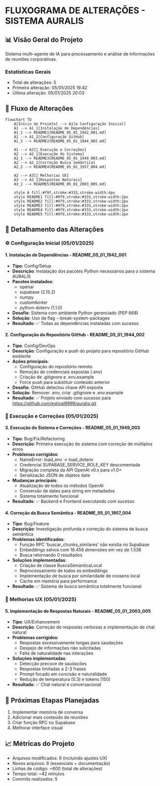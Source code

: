 # FLUXOGRAMA DE ALTERAÇÕES - SISTEMA AURALIS

## 📊 Visão Geral do Projeto
Sistema multi-agente de IA para processamento e análise de informações de reuniões corporativas.

### Estatísticas Gerais
- Total de alterações: 5
- Primeira alteração: 05/01/2025 19:42
- Última alteração: 05/01/2025 20:03

## 🔄 Fluxo de Alterações

```mermaid
flowchart TD
    A[Início do Projeto] --> A1[⚙️ Configuração Inicial]
    A1 --> A1_1[Instalação de Dependências]
    A1_1 --> README1[README_05_01_1942_001.md]
    A1 --> A1_2[Configuração GitHub]
    A1_2 --> README2[README_05_01_1944_002.md]
    
    A1 --> A2[🚀 Execução e Correções]
    A2 --> A2_1[Execução do Sistema]
    A2_1 --> README3[README_05_01_1949_003.md]
    A2 --> A2_2[Correção Busca Semântica]
    A2_2 --> README4[README_05_01_1957_004.md]
    
    A2 --> A3[💬 Melhorias UX]
    A3 --> A3_1[Respostas Naturais]
    A3_1 --> README5[README_05_01_2003_005.md]
    
    style A fill:#f9f,stroke:#333,stroke-width:4px
    style README1 fill:#9f9,stroke:#333,stroke-width:2px
    style README2 fill:#9f9,stroke:#333,stroke-width:2px
    style README3 fill:#9f9,stroke:#333,stroke-width:2px
    style README4 fill:#9f9,stroke:#333,stroke-width:2px
    style README5 fill:#9f9,stroke:#333,stroke-width:2px
```

## 📝 Detalhamento das Alterações

### ⚙️ Configuração Inicial (05/01/2025)

#### 1. Instalação de Dependências - README_05_01_1942_001
- **Tipo**: Config/Setup
- **Descrição**: Instalação dos pacotes Python necessários para o sistema AURALIS
- **Pacotes instalados**: 
  - openai
  - supabase (2.15.2)
  - numpy
  - customtkinter
  - python-dotenv (1.1.0)
- **Desafio**: Sistema com ambiente Python gerenciado (PEP 668)
- **Solução**: Uso da flag --break-system-packages
- **Resultado**: ✅ Todas as dependências instaladas com sucesso

#### 2. Configuração do Repositório GitHub - README_05_01_1944_002
- **Tipo**: Config/DevOps
- **Descrição**: Configuração e push do projeto para repositório GitHub existente
- **Ações principais**:
  - Configuração do repositório remoto
  - Remoção de credenciais expostas (.env)
  - Criação de .gitignore e .env.example
  - Force push para substituir conteúdo anterior
- **Desafio**: GitHub detectou chave API exposta
- **Solução**: Remover .env, criar .gitignore e .env.example
- **Resultado**: ✅ Projeto enviado com sucesso para https://github.com/estival9999/auralis.git

### 🚀 Execução e Correções (05/01/2025)

#### 3. Execução do Sistema e Correções - README_05_01_1949_003
- **Tipo**: Bug/Fix/Refactoring
- **Descrição**: Primeira execução do sistema com correção de múltiplos erros
- **Problemas corrigidos**:
  - NameError: load_env → load_dotenv
  - Credencial SUPABASE_SERVICE_ROLE_KEY descomentada
  - Migração completa da API OpenAI v0.x para v1.0+
  - Serialização JSON de objetos date
- **Mudanças principais**:
  - Atualização de todos os métodos OpenAI
  - Conversão de dates para string em metadados
  - Sistema totalmente funcional
- **Resultado**: ✅ Backend e Frontend executando com sucesso

#### 4. Correção da Busca Semântica - README_05_01_1957_004
- **Tipo**: Bug/Feature
- **Descrição**: Investigação profunda e correção do sistema de busca semântica
- **Problemas identificados**:
  - Função RPC 'buscar_chunks_similares' não existia no Supabase
  - Embeddings salvos com 19.458 dimensões em vez de 1.536
  - Busca retornando 0 resultados
- **Soluções implementadas**:
  - Criação de classe BuscaSemanticaLocal
  - Reprocessamento de todos os embeddings
  - Implementação de busca por similaridade de cosseno local
  - Cache em memória para performance
- **Resultado**: ✅ Sistema de busca semântica totalmente funcional

### 💬 Melhorias UX (05/01/2025)

#### 5. Implementação de Respostas Naturais - README_05_01_2003_005
- **Tipo**: UX/Enhancement
- **Descrição**: Correção de respostas verbosas e implementação de chat natural
- **Problemas corrigidos**:
  - Respostas excessivamente longas para saudações
  - Despejo de informações não solicitadas
  - Falta de naturalidade nas interações
- **Soluções implementadas**:
  - Detecção precoce de saudações
  - Respostas limitadas a 2-3 frases
  - Prompt focado em concisão e naturalidade
  - Redução de temperatura (0.3) e tokens (150)
- **Resultado**: ✅ Chat natural e conversacional

## 🎯 Próximas Etapas Planejadas
1. Implementar memória de conversa
2. Adicionar mais conteúdo de reuniões
3. Criar função RPC no Supabase
4. Melhorar interface visual

## 📈 Métricas do Projeto
- Arquivos modificados: 9 (incluindo ajustes UX)
- Novos arquivos: 8 (essenciais + documentação)
- Linhas de código: ~600 (total de alterações)
- Tempo total: ~42 minutos
- Commits realizados: 5
